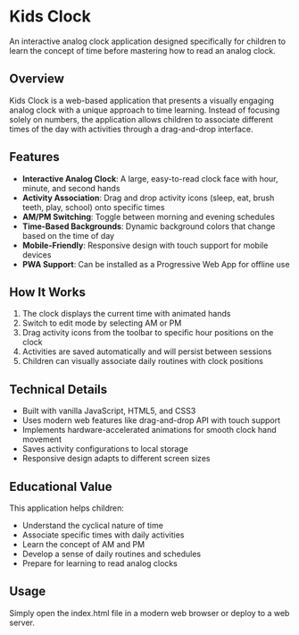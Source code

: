 # Kids Clock

An interactive analog clock application designed specifically for children to learn the concept of time before mastering how to read an analog clock.

## Overview

Kids Clock is a web-based application that presents a visually engaging analog clock with a unique approach to time learning. Instead of focusing solely on numbers, the application allows children to associate different times of the day with activities through a drag-and-drop interface.

## Features

- **Interactive Analog Clock**: A large, easy-to-read clock face with hour, minute, and second hands
- **Activity Association**: Drag and drop activity icons (sleep, eat, brush teeth, play, school) onto specific times
- **AM/PM Switching**: Toggle between morning and evening schedules
- **Time-Based Backgrounds**: Dynamic background colors that change based on the time of day
- **Mobile-Friendly**: Responsive design with touch support for mobile devices
- **PWA Support**: Can be installed as a Progressive Web App for offline use

## How It Works

1. The clock displays the current time with animated hands
2. Switch to edit mode by selecting AM or PM
3. Drag activity icons from the toolbar to specific hour positions on the clock
4. Activities are saved automatically and will persist between sessions
5. Children can visually associate daily routines with clock positions

## Technical Details

- Built with vanilla JavaScript, HTML5, and CSS3
- Uses modern web features like drag-and-drop API with touch support
- Implements hardware-accelerated animations for smooth clock hand movement
- Saves activity configurations to local storage
- Responsive design adapts to different screen sizes

## Educational Value

This application helps children:
- Understand the cyclical nature of time
- Associate specific times with daily activities
- Learn the concept of AM and PM
- Develop a sense of daily routines and schedules
- Prepare for learning to read analog clocks

## Usage

Simply open the index.html file in a modern web browser or deploy to a web server.
